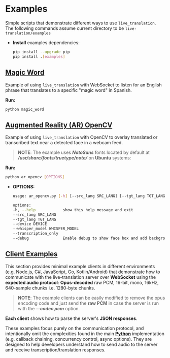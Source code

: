 # Examples

Simple scripts that demonstrate different ways to use `live_translation`. The following commands assume current directory to be `live-translation/examples`

* **Install** examples dependencies:
    ```bash
    pip install --upgrade pip
    pip install .[examples]
    ```

## [Magic Word](magic_word.py)

Example of using `live_translation` with WebSocket to listen for an English phrase that translates to a specific "magic word" in Spanish.

**Run:** 
```bash
python magic_word
```

## [Augmented Reality (AR) OpenCV](ar_opencv.py)

Example of using `live_translation` with OpenCV to overlay translated or transcribed text near a detected face in a webcam feed.

> **NOTE**: The example uses ***NotoSans*** fonts located by default at ***/usr/share/fonts/truetype/noto/*** on **Ubuntu** systems:
>

**Run:** 
```bash
python ar_opencv [OPTIONS]
```
- **OPTIONS:**
    ```bash
    usage: ar_opencv.py [-h] [--src_lang SRC_LANG] [--tgt_lang TGT_LANG] [--device DEVICE] [--whisper_model WHISPER_MODEL] [--transcription_only] [--debug]

    options:
    -h, --help            show this help message and exit
    --src_lang SRC_LANG
    --tgt_lang TGT_LANG
    --device DEVICE
    --whisper_model WHISPER_MODEL
    --transcription_only
    --debug               Enable debug to show face box and add background to text.
    ```

## [Client Examples](./clients/)

This section provides minimal example clients in different environments (e.g. Node.js, C#, JavaScript, Go, Kotlin/Android) that demonstrate how to communicate with the live-translation server over **WebSocket** using the **expected audio protocol**:
**Opus-decoded** raw PCM, 16-bit, mono, 16kHz, 640-sample chunks i.e. 1280-byte chunks.
> **NOTE**: The example clients can be easily modified to remove the opus encoding code and just send the **raw PCM** in case the server is run with the ***--codec pcm*** option.
>
**Each client** shows how to parse the server's **JSON responses**.

These examples focus purely on the communication protocol, and intentionally omit the complexities found in the main [**Python**](../live_translation/client/) implementation (e.g. callback chaining, concurrency control, async options). They are designed to help developers understand how to send audio to the server and receive transcription/translation responses.
